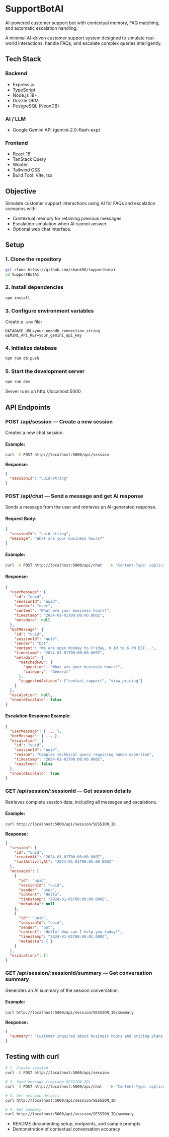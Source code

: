 # SupportBotAI
AI-powered customer support bot with contextual memory, FAQ matching, and automatic escalation handling.

A minimal AI-driven customer support system designed to simulate real-world interactions, handle FAQs, and escalate complex queries intelligently.

## Tech Stack

### Backend
- Express.js
- TypeScript
- Node.js 18+
- Drizzle ORM
- PostgreSQL (NeonDB)

### AI / LLM
- Google Gemini API (gemini-2.0-flash-exp)

### Frontend
- React 18
- TanStack Query
- Wouter
- Tailwind CSS
- Build Tool: Vite, tsx

## Objective

Simulate customer support interactions using AI for FAQs and escalation scenarios with:
- Contextual memory for retaining previous messages.
- Escalation simulation when AI cannot answer.
- Optional web chat interface.

## Setup

### 1. Clone the repository
```bash
git clone https://github.com/shank50/supportbotai
cd SupportBotAI
```

### 2. Install dependencies
```bash
npm install
```

### 3. Configure environment variables
Create a `.env` file:
```env
DATABASE_URL=your_neondb_connection_string
GEMINI_API_KEY=your_gemini_api_key
```

### 4. Initialize database
```bash
npm run db:push
```

### 5. Start the development server
```bash
npm run dev
```
Server runs on http://localhost:5000

## API Endpoints

### POST /api/session — Create a new session
Creates a new chat session.

#### Example:
```bash
curl -X POST http://localhost:5000/api/session
```

**Response:**
```json
{
  "sessionId": "uuid-string"
}
```

### POST /api/chat — Send a message and get AI response
Sends a message from the user and retrieves an AI-generated response.

#### Request Body:
```json
{
  "sessionId": "uuid-string",
  "message": "What are your business hours?"
}
```

#### Example:
```bash
curl -X POST http://localhost:5000/api/chat   -H "Content-Type: application/json"   -d '{"sessionId":"SESSION_ID","message":"What are your business hours?"}'
```

#### Response:
```json
{
  "userMessage": {
    "id": "uuid",
    "sessionId": "uuid",
    "sender": "user",
    "content": "What are your business hours?",
    "timestamp": "2024-01-01T00:00:00.000Z",
    "metadata": null
  },
  "botMessage": {
    "id": "uuid",
    "sessionId": "uuid",
    "sender": "bot",
    "content": "We are open Monday to Friday, 9 AM to 6 PM EST...",
    "timestamp": "2024-01-01T00:00:00.000Z",
    "metadata": {
      "matchedFAQ": {
        "question": "What are your business hours?",
        "category": "General"
      },
      "suggestedActions": ["contact_support", "view_pricing"]
    }
  },
  "escalation": null,
  "shouldEscalate": false
}
```

#### Escalation Response Example:
```json
{
  "userMessage": { ... },
  "botMessage": { ... },
  "escalation": {
    "id": "uuid",
    "sessionId": "uuid",
    "reason": "Complex technical query requiring human expertise",
    "timestamp": "2024-01-01T00:00:00.000Z",
    "resolved": false
  },
  "shouldEscalate": true
}
```

### GET /api/session/:sessionId — Get session details
Retrieves complete session data, including all messages and escalations.

#### Example:
```bash
curl http://localhost:5000/api/session/SESSION_ID
```

**Response:**
```json
{
  "session": {
    "id": "uuid",
    "createdAt": "2024-01-01T00:00:00.000Z",
    "lastActivityAt": "2024-01-01T00:05:00.000Z"
  },
  "messages": [
    {
      "id": "uuid",
      "sessionId": "uuid",
      "sender": "user",
      "content": "Hello",
      "timestamp": "2024-01-01T00:00:00.000Z",
      "metadata": null
    },
    {
      "id": "uuid",
      "sessionId": "uuid",
      "sender": "bot",
      "content": "Hello! How can I help you today?",
      "timestamp": "2024-01-01T00:00:01.000Z",
      "metadata": { }
    }
  ],
  "escalations": []
}
```

### GET /api/session/:sessionId/summary — Get conversation summary
Generates an AI summary of the session conversation.

#### Example:
```bash
curl http://localhost:5000/api/session/SESSION_ID/summary
```

**Response:**
```json
{
  "summary": "Customer inquired about business hours and pricing plans. Provided details about the 9 AM - 6 PM schedule and linked to the pricing page. No escalation required."
}
```

## Testing with curl

```bash
# 1. Create session
curl -X POST http://localhost:5000/api/session

# 2. Send message (replace SESSION_ID)
curl -X POST http://localhost:5000/api/chat   -H "Content-Type: application/json"   -d '{"sessionId":"SESSION_ID","message":"What are your business hours?"}'

# 3. Get session details
curl http://localhost:5000/api/session/SESSION_ID

# 4. Get summary
curl http://localhost:5000/api/session/SESSION_ID/summary
```


- README documenting setup, endpoints, and sample prompts
- Demonstration of contextual conversation accuracy
